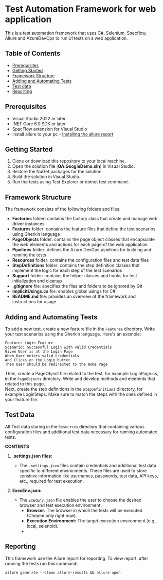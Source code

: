 # Test Automation Framework for web application

This is a test automation framework that uses C#, Selenium, Specflow, Allure and AzureDevOps to run UI tests on a web application.

## Table of Contents
- [Prerequisites](#prerequisites)
- [Getting Started](#getting-started)
- [Framework Structure](#framework-structure)
- [Adding and Automating Tests](#adding-and-automating-tests)
- [Test data](#test-data)
- [Reporting](#report)

## Prerequisites

- Visual Studio 2022 or later
- .NET Core 6.0 SDK or later
- SpecFlow extension for Visual Studio
- Install allure to your pc - [Installing the allure report](https://allurereport.org/docs/gettingstarted/installation/) 

## Getting Started

1. Clone or download this repository to your local machine.
2. Open the solution file (**QA.GoogleDemo.sln**) in Visual Studio.
3. Restore the NuGet packages for the solution.
5. Build the solution in Visual Studio.
6. Run the tests using Test Explorer or dotnet test command.

## Framework Structure

The framework consists of the following folders and files:

- **Factories** folder: contains the factory class that create and manage web driver instances
- **Features** folder: contains the feature files that define the test scenarios using Gherkin language
- **PageObjects** folder: contains the page object classes that encapsulate the web elements and actions for each page of the web application
- **Pipelines** folder: defines the Azure DevOps pipelines for building and running the tests
- **Resources** folder: contains the configuration files and test data files
- **StepDefinitions** folder: contains the step definition classes that implement the logic for each step of the test scenarios
- **Support** folder: contains the helper classes and hooks for test initialization and cleanup
- **.gitignore** file: specifies the files and folders to be ignored by Git
- **ImplicitUsings.cs** file: enables global usings for C# 
- **README.md** file: provides an overview of the framework and instructions for usage

## Adding and Automating Tests

To add a new test, create a new feature file in the `Features` directory. Write your test scenarios using the Gherkin language. Here's an example:

```gherkin
Feature: Login Feature
Scenario: Successful Login with Valid Credentials
Given User is at the Login Page
When User enters valid credentials
And Clicks on the Login button
Then User should be redirected to the Home Page
```

Then, create a PageObject file related to the test, for example LoginPage.cs, in the `PageObjects` directory. 
Write and develop methods and elements that related to this page.  
Next, create the step definitions in the `StepDefinitions` directory, for example LoginSteps. 
Make sure to match the steps with the ones defined in your feature file. 

## Test Data 

All Test data storing in the `Resources` directory that containing various configuration files and additional test data necessary for running automated tests. 

**CONTENTS**

1. **.settings.json files:**
   - The `.settings.json` files contain credentials and additional test data specific to different environments. These files are used to store sensitive information like usernames, passwords, test data, API keys, etc., required for test execution.

2. **ExecEnv.json:**
   - The `ExecEnv.json` file enables the user to choose the desired browser and test execution environment:
     - **Browser:** The browser in which the tests will be executed (Chrome only right now).
     - **Execution Environment:** The target execution environment (e.g., local, selenoid).
     - 

## Reporting

This framework use the Allure report for reporting. To view report, after running the tests run this command:
```
allure generate --clean allure-results && allure open
```


